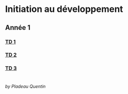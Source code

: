 # Initiation au développement

## Année 1 

### [TD 1](https://github.com/Gandalf0207/Initiation-au-d-velopppement/tree/main/TD1) 
### [TD 2](https://github.com/Gandalf0207/Initiation-au-d-velopppement/tree/main/TD2)
### [TD 3](https://github.com/Gandalf0207/Initiation-au-d-velopppement/tree/main/TD3)


#
*by Pladeau Quentin*
